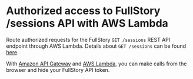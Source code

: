 # Authorized access to FullStory /sessions API with AWS Lambda
Route authorized requests for the FullStory `GET /sessions` REST API endpoint through AWS Lambda. Details about `GET /sessions` can be found [here](https://help.fullstory.com/develop-rest/137382-rest-api-retrieving-a-list-of-sessions-for-a-given-user-after-the-fact).

With [Amazon API Gateway](https://aws.amazon.com/api-gateway/) and [AWS Lambda](https://aws.amazon.com/lambda/), you can make calls from the browser and hide your FullStory API token.
